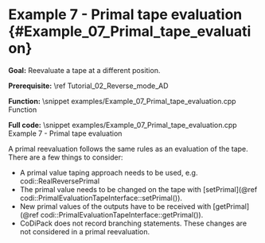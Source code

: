 Example 7 - Primal tape evaluation {#Example_07_Primal_tape_evaluation}
=======

**Goal:** Reevaluate a tape at a different position.

**Prerequisite:** \ref Tutorial_02_Reverse_mode_AD

**Function:**
\snippet examples/Example_07_Primal_tape_evaluation.cpp Function

**Full code:**
\snippet examples/Example_07_Primal_tape_evaluation.cpp Example 7 - Primal tape evaluation

A primal reevaluation follows the same rules as an evaluation of the tape. There are a few things to consider:
 - A primal value taping approach needs to be used, e.g. codi::RealReversePrimal
 - The primal value needs to be changed on the tape with [setPrimal](@ref codi::PrimalEvaluationTapeInterface::setPrimal()).
 - New primal values of the outputs have to be received with [getPrimal](@ref codi::PrimalEvaluationTapeInterface::getPrimal()).
 - CoDiPack does not record branching statements. These changes are not considered in a primal reevaluation.
